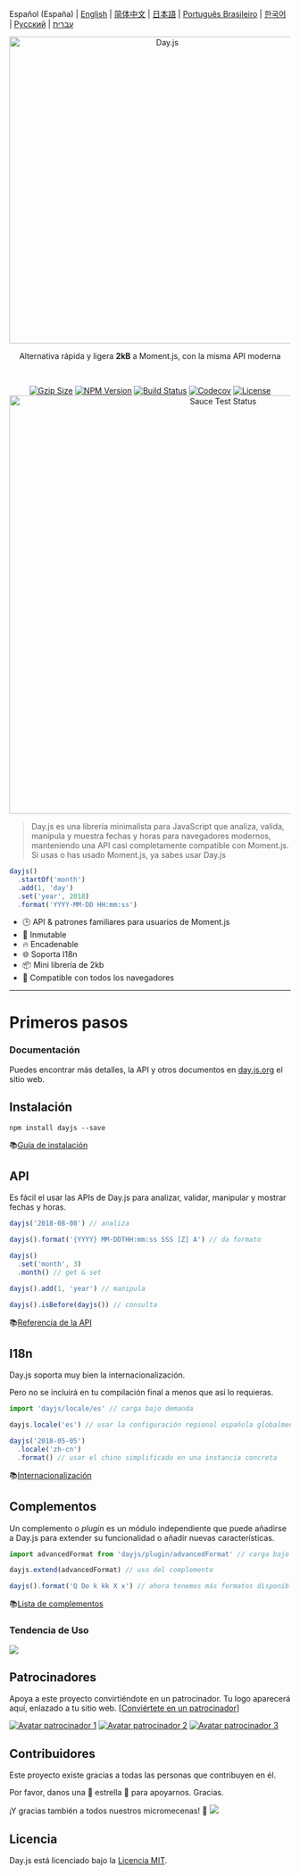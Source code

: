 Español (España) | [English](../../README.md) | [简体中文](../zh-cn/README.zh-CN.md) | [日本語](../ja/README-ja.md) | [Português Brasileiro](../pt-br/README-pt-br.md) | [한국어](../ko/README-ko.md) | [Русский](../ru/README-ru.md) | [עברית](./docs/he/README-he.md)

<p align="center"><a href="https://day.js.org/" target="_blank" rel="noopener noreferrer"><img width="550"
                                                                             src="https://user-images.githubusercontent.com/17680888/39081119-3057bbe2-456e-11e8-862c-646133ad4b43.png"
                                                                             alt="Day.js"></a></p>
<p align="center">Alternativa rápida y ligera <b>2kB</b> a Moment.js, con la misma API moderna</p>
<br>
<p align="center">
    <a href="https://unpkg.com/dayjs/dayjs.min.js"><img
            src="https://img.badgesize.io/https://unpkg.com/dayjs/dayjs.min.js?compression=gzip&style=flat-square"
            alt="Gzip Size"></a>
    <a href="https://www.npmjs.com/package/dayjs"><img src="https://img.shields.io/npm/v/dayjs.svg?style=flat-square&colorB=51C838"
                                                       alt="NPM Version"></a>
    <a href="https://github.com/iamkun/dayjs/actions/workflows/check.yml"><img
            src="https://img.shields.io/github/actions/workflow/status/iamkun/dayjs/check.yml?style=flat-square" alt="Build Status"></a>
    <a href="https://codecov.io/gh/iamkun/dayjs"><img
            src="https://img.shields.io/codecov/c/github/iamkun/dayjs/master.svg?style=flat-square" alt="Codecov"></a>
    <a href="https://github.com/iamkun/dayjs/blob/master/LICENSE"><img
            src="https://img.shields.io/badge/license-MIT-brightgreen.svg?style=flat-square" alt="License"></a>
    <br>
    <a href="https://saucelabs.com/u/dayjs">
        <img width="750" src="https://user-images.githubusercontent.com/17680888/40040137-8e3323a6-584b-11e8-9dba-bbe577ee8a7b.png" alt="Sauce Test Status">
    </a>
</p>

> Day.js es una librería minimalista para JavaScript que analiza, valida, manipula y muestra fechas y horas para navegadores modernos, manteniendo una API casi completamente compatible con Moment.js. Si usas o has usado Moment.js, ya sabes usar Day.js

```js
dayjs()
  .startOf('month')
  .add(1, 'day')
  .set('year', 2018)
  .format('YYYY-MM-DD HH:mm:ss')
```

- 🕒 API & patrones familiares para usuarios de Moment.js
- 💪 Inmutable
- 🔥 Encadenable
- 🌐 Soporta I18n
- 📦 Mini librería de 2kb
- 👫 Compatible con todos los navegadores

---

# Primeros pasos

### Documentación

Puedes encontrar más detalles, la API y otros documentos en [day.js.org](https://day.js.org/) el sitio web.

## Instalación

```console
npm install dayjs --save
```

📚[Guía de instalación](https://day.js.org/docs/en/installation/installation)

## API

Es fácil el usar las APIs de Day.js para analizar, validar, manipular y mostrar fechas y horas.

```javascript
dayjs('2018-08-08') // analiza

dayjs().format('{YYYY} MM-DDTHH:mm:ss SSS [Z] A') // da formato

dayjs()
  .set('month', 3)
  .month() // get & set

dayjs().add(1, 'year') // manipula

dayjs().isBefore(dayjs()) // consulta
```

📚[Referencia de la API](https://day.js.org/docs/en/parse/parse)

## I18n

Day.js soporta muy bien la internacionalización.

Pero no se incluirá en tu compilación final a menos que así lo requieras.

```javascript
import 'dayjs/locale/es' // carga bajo demanda

dayjs.locale('es') // usar la configuración regional española globalmente

dayjs('2018-05-05')
  .locale('zh-cn')
  .format() // usar el chino simplificado en una instancia concreta
```

📚[Internacionalización](https://day.js.org/docs/en/i18n/i18n)

## Complementos

Un complemento o _plugin_ es un módulo independiente que puede añadirse a Day.js para extender su funcionalidad o añadir nuevas características.

```javascript
import advancedFormat from 'dayjs/plugin/advancedFormat' // carga bajo demanda

dayjs.extend(advancedFormat) // uso del complemento

dayjs().format('Q Do k kk X x') // ahora tenemos más formatos disponibles
```

📚[Lista de complementos](https://day.js.org/docs/en/plugin/plugin)

### Tendencia de Uso

<a href="https://npm-compare.com/moment,dayjs/#timeRange=THREE_YEARS" target="_blank">
  <img src="https://user-images.githubusercontent.com/3455798/270162667-c7bd2ebe-675e-45c6-a2c9-dc67f3b65d6e.png">
</a>

## Patrocinadores

Apoya a este proyecto convirtiéndote en un patrocinador. Tu logo aparecerá aquí, enlazado a tu sitio web. [[Conviértete en un patrocinador](https://opencollective.com/dayjs#sponsor)]

[![Avatar patrocinador 1](https://opencollective.com/dayjs/sponsor/0/avatar.svg)](https://opencollective.com/dayjs/sponsor/0/website)
[![Avatar patrocinador 2](https://opencollective.com/dayjs/sponsor/1/avatar.svg)](https://opencollective.com/dayjs/sponsor/1/website)
[![Avatar patrocinador 3](https://opencollective.com/dayjs/sponsor/2/avatar.svg)](https://opencollective.com/dayjs/sponsor/2/website)

## Contribuidores

Este proyecto existe gracias a todas las personas que contribuyen en él.

Por favor, danos una 💖 estrella 💖 para apoyarnos. Gracias.

¡Y gracias también a todos nuestros micromecenas! 🙏
<a alt="Mural de avatares de micromecenas" href="https://opencollective.com/dayjs#backers" target="_blank"><img src="https://opencollective.com/dayjs/contributors.svg?width=890" /></a>

## Licencia

Day.js está licenciado bajo la [Licencia MIT](./LICENSE).

